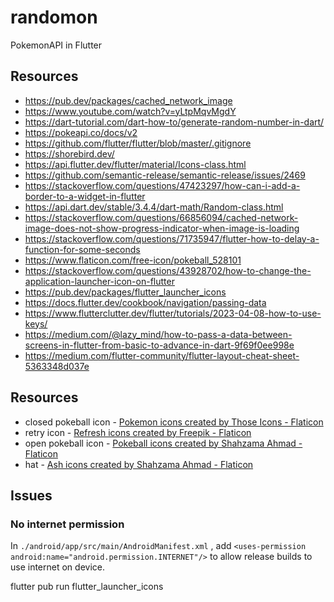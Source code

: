 # randomon
PokemonAPI in Flutter

## Resources

- https://pub.dev/packages/cached_network_image
- https://www.youtube.com/watch?v=yLtpMqvMgdY
- https://dart-tutorial.com/dart-how-to/generate-random-number-in-dart/
- https://pokeapi.co/docs/v2
- https://github.com/flutter/flutter/blob/master/.gitignore
- https://shorebird.dev/
- https://api.flutter.dev/flutter/material/Icons-class.html
- https://github.com/semantic-release/semantic-release/issues/2469
- https://stackoverflow.com/questions/47423297/how-can-i-add-a-border-to-a-widget-in-flutter
- https://api.dart.dev/stable/3.4.4/dart-math/Random-class.html
- https://stackoverflow.com/questions/66856094/cached-network-image-does-not-show-progress-indicator-when-image-is-loading
- https://stackoverflow.com/questions/71735947/flutter-how-to-delay-a-function-for-some-seconds
- https://www.flaticon.com/free-icon/pokeball_528101
- https://stackoverflow.com/questions/43928702/how-to-change-the-application-launcher-icon-on-flutter
- https://pub.dev/packages/flutter_launcher_icons
- https://docs.flutter.dev/cookbook/navigation/passing-data
- https://www.flutterclutter.dev/flutter/tutorials/2023-04-08-how-to-use-keys/
- https://medium.com/@lazy_mind/how-to-pass-a-data-between-screens-in-flutter-from-basic-to-advance-in-dart-9f69f0ee998e
- https://medium.com/flutter-community/flutter-layout-cheat-sheet-5363348d037e

## Resources

- closed pokeball icon - <a href="https://www.flaticon.com/free-icons/pokemon" title="pokemon icons">Pokemon icons created by Those Icons - Flaticon</a>
- retry icon - <a href="https://www.flaticon.com/free-icons/refresh" title="refresh icons">Refresh icons created by Freepik - Flaticon</a>
- open pokeball icon - <a href="https://www.flaticon.com/free-icons/pokeball" title="pokeball icons">Pokeball icons created by Shahzama Ahmad - Flaticon</a>
- hat - <a href="https://www.flaticon.com/free-icons/ash" title="ash icons">Ash icons created by Shahzama Ahmad - Flaticon</a>


## Issues

### No internet permission
In `./android/app/src/main/AndroidManifest.xml`
, add `<uses-permission android:name="android.permission.INTERNET"/>` to allow release builds to use internet on device.

flutter pub run flutter_launcher_icons